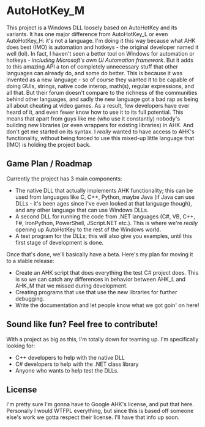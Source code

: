 # AutoHotKey_M

This project is a Windows DLL loosely based on AutoHotKey and its variants.  It has one major difference from AutoHotKey_L or even AutoHotKey_H: it's not a language.  I'm doing it this way because what AHK does best (IMO) is automation and hotkeys - the original developer named it well (lol).  In fact, I haven't seen a better tool on Windows for automation or hotkeys - *including Microsoft's own UI Automation framework*.  But it adds to this amazing API a ton of completely unnecessary stuff that other languages can already do, and some do better.  This is because it was invented as a new language - so of course they wanted it to be capable of doing GUIs, strings, native code interop, math(s), regular expressions, and all that.  But their forum doesn't compare to the richness of the communities behind other languages, and sadly the new language got a bad rap as being all about cheating at video games.  As a result, few developers have ever heard of it, and even fewer know how to use it to its full potential.  This means that apart from guys like me (who use it constantly) nobody's building new libraries (or even wrappers for existing libraries) in AHK.  And don't get me started on its syntax.  I _really_ wanted to have access to AHK's functionality, without being forced to use this mixed-up little language that (IMO) is holding the project back.

## Game Plan / Roadmap

Currently the project has 3 main components:
* The native DLL that actually implements AHK functionality; this can be used from languages like C, C++, Python, maybe Java (if Java can use DLLs - it's been ages since I've even looked at that language though), and any other language that can use Windows DLLs.
* A second DLL for running the code from .NET languages (C#, VB, C++, F#, IronPython, PowerShell, JScript.NET etc.).  This is where we're _really_ opening up AutoHotKey to the rest of the Windows world.
* A test program for the DLLs; this will also give you examples, until this first stage of development is done.

Once that's done, we'll basically have a beta.  Here's my plan for moving it to a stable release:
* Create an AHK script that does everything the test C# project does.  This is so we can catch any differences in behavior between AHK_L and AHK_M that we missed during development.
* Creating programs that use that use the new libraries for further debugging.
* Write the documentation and let people know what we got goin' on here!

## Sound like fun?  Feel free to contribute!

With a project as big as this, I'm totally down for teaming up.  I'm specifically looking for:
* C++ developers to help with the native DLL
* C# developers to help with the .NET class library
* Anyone who wants to help test the DLLs.

## License

I'm pretty sure I'm gonna have to Google AHK's license, and put that here.  Personally I would WTFPL everything, but since this is based off someone else's work we gotta respect their license.  I'll have that info up soon.